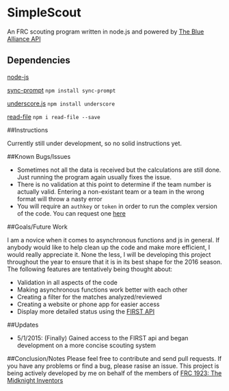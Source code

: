 # SimpleScout
An FRC scouting program written in node.js and powered by [The Blue Alliance API](http://www.thebluealliance.com/apidocs)

## Dependencies

[node-js](https://nodejs.org/download/)

[sync-prompt](https://www.npmjs.com/package/sync-prompt) `npm install sync-prompt`

[underscore.js](http://underscorejs.org/) `npm install underscore`

[read-file](https://www.npmjs.com/package/read-file) `npm i read-file --save`

##Instructions

Currently still under development, so no solid instructions yet.

##Known Bugs/Issues

* Sometimes not all the data is received but the calculations are still done. Just running the program again usually fixes the
issue.
* There is no validation at this point to determine if the team number is actually valid. Entering a non-existant team or
a team in the wrong format will throw a nasty error
* You will require an `authkey` or `token` in order to run the complex version of the code. You can request one [here](https://usfirst.collab.net/sf/sfmain/do/viewProject/projects.first_community_developers?_message=1429471256751)

##Goals/Future Work

I am a novice when it comes to asynchronous functions and js in general. If anybody would like to help clean up the code and make
more efficient, I would really appreciate it. None the less, I will be developing this project throughout the year to ensure that
it is in its best shape for the 2016 season. The following features are tentatively being thought about:

* Validation in all aspects of the code
* Making asynchronous functions work better with each other
* Creating a filter for the matches analyzed/reviewed
* Creating a website or phone app for easier access
* Display more detailed status using the [FIRST API](http://docs.frcevents.apiary.io/)

##Updates

* 5/1/2015: (Finally) Gained access to the FIRST api and began development on a more concise scouting system

##Conclusion/Notes
Please feel free to contribute and send pull requests. If you have any problems or find
a bug, please rasise an issue. This project is being actively developed by me on behalf of the members of [FRC 1923: The Midknight Inventors](http://firstrobotics1923.org/)
